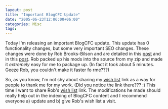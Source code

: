 ```yaml
---
layout: post
title: "Important BlogCFC Update"
date: "2005-06-23T12:06:00+06:00"
categories: Misc 
tags: 
---
```


Today I'm releasing an important BlogCFC update. This update has 0 functionality changes, but some very important SEO changes. These changes were done by Rob Brooks-Bilson and are detailed in this <a href="http://www.brooks-bilson.com/blogs/rob/index.cfm?mode=entry&entry=A630369F-CB6D-8AE0-3AC34C783E890BC2">post</a> and in this <a href="http://www.brooks-bilson.com/blogs/rob/index.cfm?mode=entry&entry=A9A8EC7C-FA15-4364-A2D5B7BC7F9C0377">post</a>. Rob packed up his mods into the source from my zip and made it <i>extremely</i> easy for me to package up. (In fact it took about 5 minutes. Geeze Rob, you couldn't make it faster fo rme???)

So, as you know, I'm not shy about sharing my <a href="http://www.amazon.com/o/registry/2TCL1D08EZEYE">wish list</a> link as a way for people to thank me for my work. (Did you notice the link there??? :) This time I want to share Rob's <a href="http://amazon.com/gp/registry/9DICOFLNQAOI">wish list</a> link. The modifications he made should really help out in the indexing of BlogCFC content and I recommend everyone a) update and b) give Rob's wish list a visit.